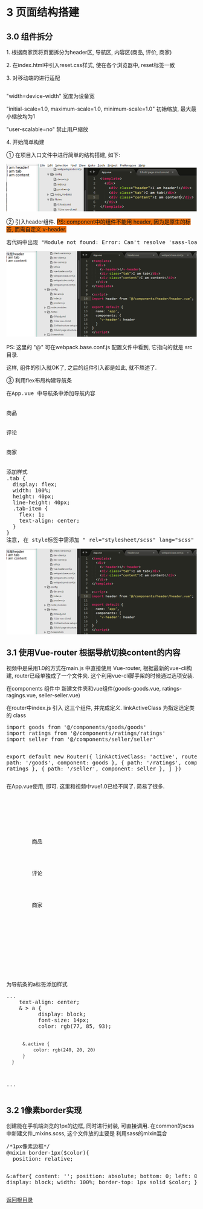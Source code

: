 # 3 页面结构搭建
## 3.0 组件拆分
<p>1. 根据商家页将页面拆分为header区, 导航区, 内容区(商品, 评价, 商家)</p>
<p>2. 在index.html中引入reset.css样式, 使在各个浏览器中, reset标签一致</p>
<p>3. 对移动端的进行适配</p>
<pre><meta name="viewport" content="width=device-width, user-scalable=no, initial-scale=1.0, maximum-scale=1.0, minimum-scale=1.0"></pre>
<p>"width=device-width" 宽度为设备宽</p>
<p>"initial-scale=1.0, maximum-scale=1.0, minimum-scale=1.0" 初始缩放, 最大最小缩放均为1</p>
<p>"user-scalable=no" 禁止用户缩放</p>
<p>4. 开始简单构建</p>
<p>① 在项目入口文件中进行简单的结构搭建, 如下:</p>
<p><img src="https://github.com/zhanghoo/eleme/blob/master/Screenshots/20171016001.png" alt="简单的结构搭建"></p>
<p>② 引入header组件. <span style="background: #e96900;">PS: component中的组件不能用 header, 因为是原生的标签, 而需自定义 v-header. </span></p>
<pre>
若代码中出现 "Module not found: Error: Can't resolve 'sass-loader' ... "的错误, 是因为没有sass的依赖, 安装 "npm install sass-loader node-sass webpack --save-dev" 即可. 视频中用的是stlyus 的 , 都差不多.
</pre>
<p><img src="https://github.com/zhanghoo/eleme/blob/master/Screenshots/20171016002.png" alt="简单的结构搭建"></p>
<p><span style="background: #e96900;"></span>PS: 这里的 "@" 可在webpack.base.conf.js 配置文件中看到, 它指向的就是 src 目录.</p>
<p>这样, 组件的引入就OK了, 之后的组件引入都是如此, 就不熬述了.</p>
<p>③ 利用flex布局构建导航条</p>
<pre>
在App.vue 中导航条中添加导航内容
<div class="tab">
  <div class="tab-item">商品</div>
  <div class="tab-item">评论</div>
  <div class="tab-item">商家</div>
</div>
添加样式
.tab {
  display: flex;
  width: 100%;
  height: 40px;
  line-height: 40px;
  .tab-item {
    flex: 1;
    text-align: center;
  }
}
注意, 在 style标签中需添加 " rel="stylesheet/scss" lang="scss" scoped" 添加的样式代码才会进行转换, 同时vue引用的插件postcss, 会自动帮我们添加浏览器的前缀, 我们只需要写最基本的代码即可.
</pre>
<p><img src="https://github.com/zhanghoo/eleme/blob/master/Screenshots/20171016002.png" alt="利用flex布局构建导航条"></p>

## 3.1 使用Vue-router 根据导航切换content的内容
<p>视频中是采用1.0的方式在main.js 中直接使用 Vue-router, 根据最新的vue-cli构建, router已经单独成了一个文件夹. 这个利用vue-cli脚手架的时候通过选项安装.</p>
<p>在components 组件中 新建文件夹和vue组件(goods-goods.vue, ratings-ragings.vue, seller-seller.vue)</p>
<p>在router中index.js 引入 这三个组件, 并完成定义. linkActiveClass 为指定选定类的 class</p>
<pre>
import goods from '@/components/goods/goods'
import ratings from '@/components/ratings/ratings'
import seller from '@/components/seller/seller'

export default new Router({
	linkActiveClass: 'active',
	routes: [
		{ path: '/goods', component: goods },
		{ path: '/ratings', component: ratings },
		{ path: '/seller', component: seller },
	]
})
</pre>
<p>在App.vue使用, 即可. 这里和视频中vue1.0已经不同了. 简易了很多.</p>
<pre>
	<div class="tab">
      <!-- 使用 router-link 组件来导航. -->
      <!-- 通过传入 `to` 属性指定链接. -->
      <!-- <router-link> 默认会被渲染成一个 `<a>` 标签 -->
      <div class="tab-item">
        <router-link to="/goods">商品</router-link>
      </div>
      <div class="tab-item">
        <router-link to="/ratings">评论</router-link>
      </div>
      <div class="tab-item">
        <router-link to="/seller">商家</router-link>
      </div>
    </div>
    <div class="content">
      <!-- 路由出口 -->
      <!-- 路由匹配到的组件将渲染在这里 -->
      <router-view></router-view>
    </div>
</pre>
<p>为导航条的a标签添加样式</p>
<pre>
...
    text-align: center;
    & > a {
          display: block;
          font-size: 14px;
          color: rgb(77, 85, 93);

          &.active {
              color: rgb(240, 20, 20)
          }
      }
...
</pre>

## 3.2 1像素border实现
<p>创建能在手机端浏览的1px的边框, 同时进行封装, 可直接调用. 在common的scss中新建文件_mixins.scss, 这个文件放的主要是 利用sass的mixin混合</p>
<pre>
/*1px像素边框*/
@mixin border-1px($color){
  position: relative;

  &:after{
    content: '';
    position: absolute;
    bottom: 0;
    left: 0;
    display: block;
    width: 100%;
    border-top: 1px solid $color;
  }
};
</pre>

<p><a href="https://github.com/zhanghoo/eleme#eleme" title="返回根目录">返回根目录</a></p> 